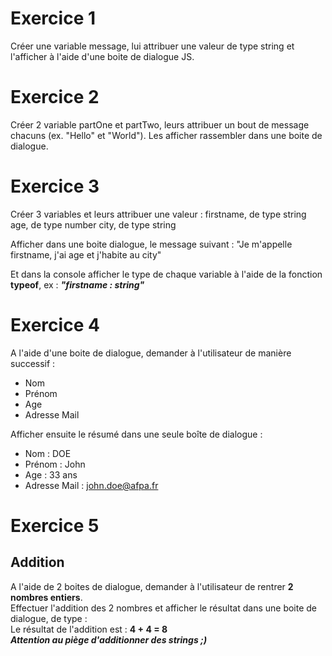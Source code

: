 # Exercice 1
Créer une variable message, lui attribuer une valeur de type string et l'afficher à l'aide d'une boite de dialogue JS.

# Exercice 2
Créer 2 variable partOne et partTwo, leurs attribuer un bout de message chacuns (ex. "Hello" et "World").
Les afficher rassembler dans une boite de dialogue. 

# Exercice 3
Créer 3 variables et leurs attribuer une valeur : 
firstname, de type string
age, de type number
city, de type string

Afficher dans une boite dialogue, le message suivant :
"Je m'appelle firstname, j'ai age et j'habite au city"

Et dans la console afficher le type de chaque variable à l'aide de la fonction **typeof**, ex :
***"firstname  : string"***

# Exercice 4
A l'aide d'une boite de dialogue, demander à l'utilisateur de manière successif :
- Nom
- Prénom
- Age
- Adresse Mail  

Afficher ensuite le résumé dans une seule boîte de dialogue :  
- Nom : DOE  
- Prénom : John  
- Age : 33 ans  
- Adresse Mail : john.doe@afpa.fr

# Exercice 5 
## Addition  
A l'aide de 2 boites de dialogue, demander à l'utilisateur de rentrer **2 nombres entiers**.  
Effectuer l'addition des 2 nombres et afficher le résultat dans une boite de dialogue, de type :  
Le résultat de l'addition est : **4 + 4 = 8**  
***Attention au piège d'additionner des strings ;)***

